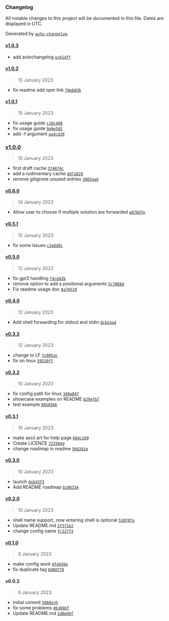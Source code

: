 ### Changelog

All notable changes to this project will be documented in this file. Dates are displayed in UTC.

Generated by [`auto-changelog`](https://github.com/CookPete/auto-changelog).

#### [v1.0.3](https://github.com/MysticFragilist/ClAi/compare/v1.0.2...v1.0.3)

- add autochangelog [`ec61dff`](https://github.com/MysticFragilist/ClAi/commit/ec61dffbe24ad40e0daa4b4f865a288733419037)

#### [v1.0.2](https://github.com/MysticFragilist/ClAi/compare/v1.0.1...v1.0.2)

> 15 January 2023

- fix readme add npm link [`79eb03b`](https://github.com/MysticFragilist/ClAi/commit/79eb03b738773240d36106b85b1f4a50eaeb0e67)

#### [v1.0.1](https://github.com/MysticFragilist/ClAi/compare/v1.0.0...v1.0.1)

> 15 January 2023

- fix usage guide [`c10c468`](https://github.com/MysticFragilist/ClAi/commit/c10c468c3cc42ced7af9726473674dd4b22f9a81)
- fix usage guide [`9a9e582`](https://github.com/MysticFragilist/ClAi/commit/9a9e5826f9d95b64e03ffdbb1d35544295812ea0)
- add -f argument [`aadcd10`](https://github.com/MysticFragilist/ClAi/commit/aadcd102f722bafa6dc9ad7a51608a8580084288)

### [v1.0.0](https://github.com/MysticFragilist/ClAi/compare/v0.6.0...v1.0.0)

> 15 January 2023

- first draft cache [`374874c`](https://github.com/MysticFragilist/ClAi/commit/374874ccf54e1b39d3ccfaafbffa2596bc0fb74d)
- add a rudimentary cache [`4d71829`](https://github.com/MysticFragilist/ClAi/commit/4d718293aec630d4b4c206d0d72fe3275c52a06c)
- remove gitignore unused entries [`3803aad`](https://github.com/MysticFragilist/ClAi/commit/3803aadba5ce268e564adbf6f1b88c5e48f0a7ff)

#### [v0.6.0](https://github.com/MysticFragilist/ClAi/compare/v0.5.1...v0.6.0)

> 14 January 2023

- Allow user to choose if multiple solution are forwarded [`e878d7e`](https://github.com/MysticFragilist/ClAi/commit/e878d7e3c47f50ae6cd8918a76d23cc55ffc5bf7)

#### [v0.5.1](https://github.com/MysticFragilist/ClAi/compare/v0.5.0...v0.5.1)

> 12 January 2023

- fix some issues [`c3a6d9c`](https://github.com/MysticFragilist/ClAi/commit/c3a6d9c9c1138b232d7f83a3cd869b9a9c42c51c)

#### [v0.5.0](https://github.com/MysticFragilist/ClAi/compare/v0.4.0...v0.5.0)

> 12 January 2023

- fix gpt3 handling [`f4cd42b`](https://github.com/MysticFragilist/ClAi/commit/f4cd42bb11ab00973a7d5106ddd7dd27b687bd55)
- remove option to add a positional arguments [`5c7088d`](https://github.com/MysticFragilist/ClAi/commit/5c7088db4aef97ec0643bcafb6e74808484e22f9)
- Fix readme usage doc [`8a76529`](https://github.com/MysticFragilist/ClAi/commit/8a76529e364a47e2bf2479fe1c00c5b7fedf5bfc)

#### [v0.4.0](https://github.com/MysticFragilist/ClAi/compare/v0.3.3...v0.4.0)

> 12 January 2023

- Add shell forwarding for stdout and stdin [`dcb2aad`](https://github.com/MysticFragilist/ClAi/commit/dcb2aad2a50e099c63a9089f1c5d1269ad7737a9)

#### [v0.3.3](https://github.com/MysticFragilist/ClAi/compare/v0.3.2...v0.3.3)

> 12 January 2023

- change to LF [`7c005ac`](https://github.com/MysticFragilist/ClAi/commit/7c005acc7f2fd2189b7d4582cb5b252e5603c9b6)
- fix on linux [`59310ff`](https://github.com/MysticFragilist/ClAi/commit/59310ffc6adfe60c5a8526a75de2234de68e211a)

#### [v0.3.2](https://github.com/MysticFragilist/ClAi/compare/v0.3.1...v0.3.2)

> 10 January 2023

- fix config path for linux [`340a847`](https://github.com/MysticFragilist/ClAi/commit/340a84722c84af80604d27db9b141826074e75ba)
- showcase examples on README [`b29efb7`](https://github.com/MysticFragilist/ClAi/commit/b29efb76d967fad24bde9a0c9f5551b5a36806f7)
- test example [`88505b6`](https://github.com/MysticFragilist/ClAi/commit/88505b69631ea684e172911d8b1ba9a518e1861b)

#### [v0.3.1](https://github.com/MysticFragilist/ClAi/compare/v0.3.0...v0.3.1)

> 10 January 2023

- make ascii art for help page [`694c189`](https://github.com/MysticFragilist/ClAi/commit/694c18960b71616390a05d745561b5887f95880d)
- Create LICENCE [`722504d`](https://github.com/MysticFragilist/ClAi/commit/722504d01f36845aa542e664cdf57fdcc3fffffe)
- change roadmap in readme [`56d261e`](https://github.com/MysticFragilist/ClAi/commit/56d261e49b7b284297507f1bbf72e76f13e8e400)

#### [v0.3.0](https://github.com/MysticFragilist/ClAi/compare/v0.2.0...v0.3.0)

> 10 January 2023

- launch [`da5d3f3`](https://github.com/MysticFragilist/ClAi/commit/da5d3f380a588ae9de7232d23d085c8a8778dbd0)
- Add README roadmap [`b108334`](https://github.com/MysticFragilist/ClAi/commit/b108334a82193865a05cc10858c913a25cdd8731)

#### [v0.2.0](https://github.com/MysticFragilist/ClAi/compare/v0.1.0...v0.2.0)

> 10 January 2023

- shell name support, now entering shell is optional [`51070fa`](https://github.com/MysticFragilist/ClAi/commit/51070fa791e3111874985b645dec93757e4c7fc8)
- Update README.md [`2f371e2`](https://github.com/MysticFragilist/ClAi/commit/2f371e203094a55a8eb4c93e694d398c2a0d0ec0)
- change config name [`fc327f3`](https://github.com/MysticFragilist/ClAi/commit/fc327f347898934a5a77dd04623b4f2d25c06bf9)

#### [v0.1.0](https://github.com/MysticFragilist/ClAi/compare/v0.0.2...v0.1.0)

> 9 January 2023

- make config work [`4feb56e`](https://github.com/MysticFragilist/ClAi/commit/4feb56ef5e59cefa7d16b8129fb92cb77ee8e815)
- fix duplicate tag [`0d08778`](https://github.com/MysticFragilist/ClAi/commit/0d08778c01dc160622a98de9f9905e1a856cb131)

#### v0.0.2

> 9 January 2023

- initial commit [`5060e35`](https://github.com/MysticFragilist/ClAi/commit/5060e35c33694a1f82249eba8408cdb840cbbc20)
- fix some problems [`d636bbf`](https://github.com/MysticFragilist/ClAi/commit/d636bbfd539973966219dcf6b9c233a4ee8be2bf)
- Update README.md [`1d0e60f`](https://github.com/MysticFragilist/ClAi/commit/1d0e60fbe4acf2e540ee409dd74f61e67e74599c)
